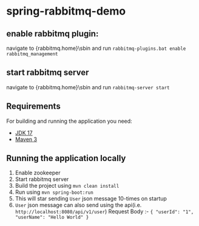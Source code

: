 # spring-rabbitmq-demo

## enable rabbitmq plugin:

navigate to {rabbitmq.home}\sbin and run
`rabbitmq-plugins.bat enable rabbitmq_management`

## start rabbitmq server

navigate to {rabbitmq.home}\sbin and run
`rabbitmq-server start`

## Requirements

For building and running the application you need:

- [JDK 17](https://www.oracle.com/java/technologies/javase/jdk17-archive-downloads.html)
- [Maven 3](https://maven.apache.org)

## Running the application locally

1. Enable zookeeper
2. Start rabbitmq server
3. Build the project using `mvn clean install`
4. Run using `mvn spring-boot:run`
5. This will star sending `User` json message 10-times on startup
6. `User` json message can also send using the api(i.e. `http://localhost:8080/api/v1/user`)
    Request Body :- `{
   "userId": "1",
   "userName": "Hello World"
   }`
